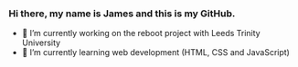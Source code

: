 ### Hi there, my name is James and this is my GitHub.

- 🔭 I’m currently working on the reboot project with Leeds Trinity University
- 🌱 I’m currently learning web development (HTML, CSS and JavaScript)

<!--



-->
